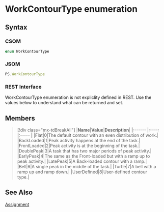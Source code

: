 [comment]: # (Name:WorkContourType)
[comment]: # (Name:Microsoft.Office.Project.Server.Library.Assignment+WorkContourType)
[comment]: # (Type:Enum)
[comment]: # (Status:Verified)

# <a name="name"></a>WorkContourType enumeration

<a name="description"></a>

## <a name="syntax"></a>Syntax

### CSOM

```cs
enum WorkContourType 
```
### JSOM

```javascript
PS.WorkContourType
```
### REST Interface

WorkContourType enumeration is not expliclity defined in REST.  Use the values below to understand what can be returned and set.

## <a name="members"></a>Members

<a name="enumMembers"></a>
> [!div class="mx-tdBreakAll"]
|**Name**|**Value**|**Description**|
|:------ |:----: |:----- |
|<a name="Flat"></a>Flat|0|The default contour with an even distribution of work.|
|<a name="BackLoaded"></a>BackLoaded|1|Peak activity happens at the end of the task.|
|<a name="FrontLoaded"></a>FrontLoaded|2|Peak activity is at the beginning of the task.|
|<a name="DoublePeak"></a>DoublePeak|3|A task that has two major periods of peak activity.|
|<a name="EarlyPeak"></a>EarlyPeak|4|The same as the Front-loaded but with a ramp up to peak activity.|
|<a name="LatePeak"></a>LatePeak|5|A Back-loaded contour with a ramp.|
|<a name="Bell"></a>Bell|6|A single peak in the middle of the task.|
|<a name="Turtle"></a>Turtle|7|A bell with a ramp up and ramp down.|
|<a name="UserDefined"></a>UserDefined|8|User-defined contour type.|

## <a name="seeAlso"></a>See Also

[Assignment](Assignment.md)<br/>
